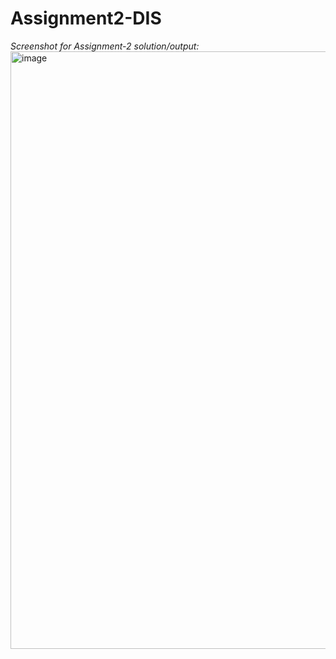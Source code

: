 # Assignment2-DIS
*Screenshot for Assignment-2 solution/output:*
<img width="956" alt="image" src="https://github.com/rishinidi/Assignment2-DIS/assets/111385029/99b8f165-0901-442b-acd5-cceb64e7f946">
